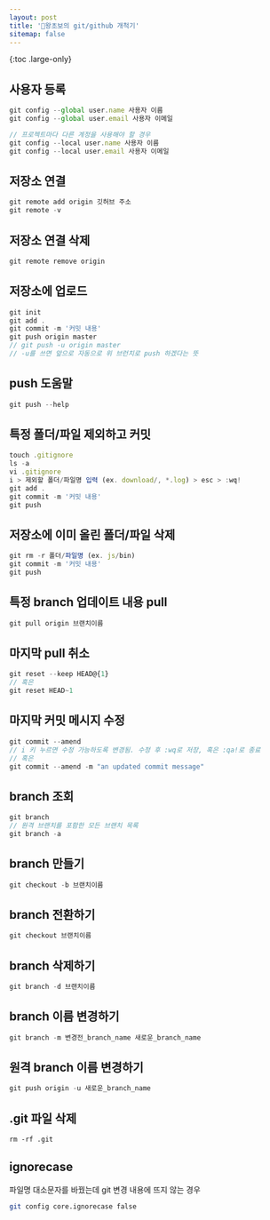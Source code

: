 ```yaml
---
layout: post
title: '🤴왕초보의 git/github 개척기'
sitemap: false
---
```


{:toc .large-only}

## 사용자 등록

```js
git config --global user.name 사용자 이름
git config --global user.email 사용자 이메일

// 프로젝트마다 다른 계정을 사용해야 할 경우
git config --local user.name 사용자 이름
git config --local user.email 사용자 이메일
```

## 저장소 연결

```js
git remote add origin 깃허브 주소
git remote -v
```

## 저장소 연결 삭제

```js
git remote remove origin
```

## 저장소에 업로드

```js
git init
git add .
git commit -m '커밋 내용'
git push origin master
// git push -u origin master
// -u를 쓰면 앞으로 자동으로 위 브런치로 push 하겠다는 뜻
```

## push 도움말

```js
git push --help
```

## 특정 폴더/파일 제외하고 커밋

```js
touch .gitignore
ls -a
vi .gitignore
i > 제외할 폴더/파일명 입력 (ex. download/, *.log) > esc > :wq!
git add .
git commit -m '커밋 내용'
git push
```

## 저장소에 이미 올린 폴더/파일 삭제

```js
git rm -r 폴더/파일명 (ex. js/bin)
git commit -m '커밋 내용'
git push
```

## 특정 branch 업데이트 내용 pull

```js
git pull origin 브랜치이름
```

## 마지막 pull 취소

```js
git reset --keep HEAD@{1}
// 혹은
git reset HEAD~1
```

## 마지막 커밋 메시지 수정

```js
git commit --amend
// i 키 누르면 수정 가능하도록 변경됨. 수정 후 :wq로 저장, 혹은 :qa!로 종료
// 혹은
git commit --amend -m "an updated commit message"
```

## branch 조회

```js
git branch
// 원격 브랜치를 포함한 모든 브랜치 목록
git branch -a
```

## branch 만들기

```js
git checkout -b 브랜치이름
```

## branch 전환하기

```js
git checkout 브랜치이름
```

## branch 삭제하기

```js
git branch -d 브랜치이름
```

## branch 이름 변경하기

```js
git branch -m 변경전_branch_name 새로운_branch_name
```

## 원격 branch 이름 변경하기

```js
git push origin -u 새로운_branch_name
```

## .git 파일 삭제

```html
rm -rf .git
```

## ignorecase

파일명 대소문자를 바꿨는데 git 변경 내용에 뜨지 않는 경우

```bash
git config core.ignorecase false
```

